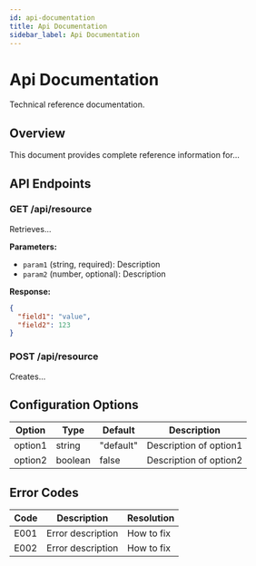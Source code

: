 ```yaml
---
id: api-documentation
title: Api Documentation
sidebar_label: Api Documentation
---
```


# Api Documentation

Technical reference documentation.

## Overview

This document provides complete reference information for...

## API Endpoints

### GET /api/resource

Retrieves...

**Parameters:**
- `param1` (string, required): Description
- `param2` (number, optional): Description

**Response:**
```json
{
  "field1": "value",
  "field2": 123
}
```

### POST /api/resource

Creates...

## Configuration Options

| Option | Type | Default | Description |
|--------|------|---------|-------------|
| option1 | string | "default" | Description of option1 |
| option2 | boolean | false | Description of option2 |

## Error Codes

| Code | Description | Resolution |
|------|-------------|------------|
| E001 | Error description | How to fix |
| E002 | Error description | How to fix |